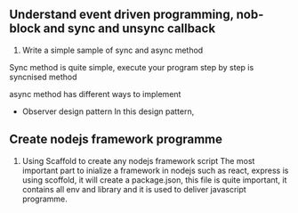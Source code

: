 ## Understand event driven programming, nob-block and sync and unsync callback
1. Write a simple sample of sync and async method

Sync method is quite simple, execute your program step by step is syncnised method

async method has different ways to implement

* Observer design pattern
  In this design pattern, 



## Create nodejs framework programme
1. Using Scaffold to create any nodejs framework script
The most important part to inialize a framework in nodejs such as react, express is using scoffold, it will create a package.json, this file is quite important, it contains all env and library and it is used to deliver javascript programme. 
